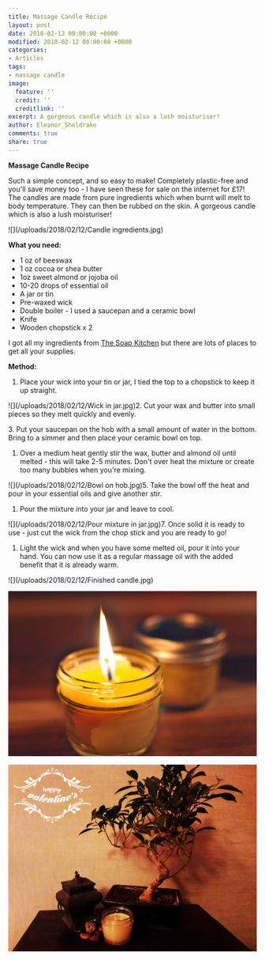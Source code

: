 ```yaml
---
title: Massage Candle Recipe
layout: post
date: 2018-02-12 00:00:00 +0000
modified: 2018-02-12 00:00:00 +0000
categories:
- Articles
tags:
- massage candle
image:
  feature: ''
  credit: ''
  creditlink: ''
excerpt: A gorgeous candle which is also a lush moisturiser!
author: Eleanor_Sheldrake
comments: true
share: true
---
```

**Massage Candle Recipe**

Such a simple concept, and so easy to make! Completely plastic-free and you'll save money too - I have seen these for sale on the internet for £17! The candles are made from pure ingredients which when burnt will melt to body temperature. They can then be rubbed on the skin. A gorgeous candle which is also a lush moisturiser!

![](/uploads/2018/02/12/Candle ingredients.jpg)

**What you need:**

* 1 oz of beeswax
* 1 oz cocoa or shea butter
* 1oz sweet almond or jojoba oil
* 10-20 drops of essential oil
* A jar or tin
* Pre-waxed wick
* Double boiler - I used a saucepan and a ceramic bowl
* Knife
* Wooden chopstick x 2

I got all my ingredients from [The Soap Kitchen](https://www.thesoapkitchen.co.uk "The Soap Kitchen") but there are lots of places to get all your supplies.

**Method:**

1. Place your wick into your tin or jar, I tied the top to a chopstick to keep it up straight.

![](/uploads/2018/02/12/Wick in jar.jpg)2. Cut your wax and butter into small pieces so they melt quickly and evenly.

3\. Put your saucepan on the hob with a small amount of water in the bottom. Bring to a simmer and then place your ceramic bowl on top.

1. Over a medium heat gently stir the wax, butter and almond oil until melted - this will take 2-5 minutes. Don't over heat the mixture or create too many bubbles when you're mixing.

![](/uploads/2018/02/12/Bowl on hob.jpg)5. Take the bowl off the heat and pour in your essential oils and give another stir.

1. Pour the mixture into your jar and leave to cool.

![](/uploads/2018/02/12/Pour mixture in jar.jpg)7. Once solid it is ready to use - just cut the wick from the chop stick and you are ready to go!

1. Light the wick and when you have some melted oil, pour it into your hand. You can now use it as a regular massage oil with the added benefit that it is already warm.

![](/uploads/2018/02/12/Finished candle.jpg)

![](/uploads/2018/02/12/Litcandlejar.jpg)

![](/uploads/2018/02/12/Finishedcandle.jpg)